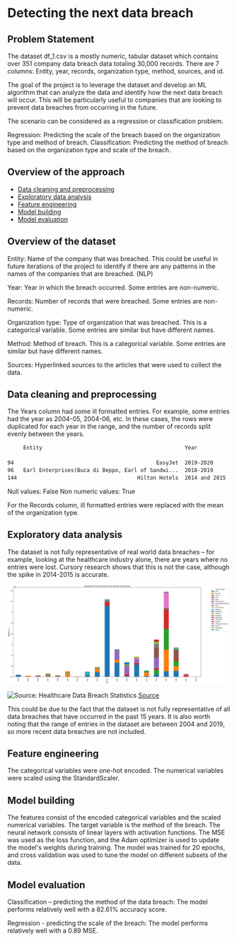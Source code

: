 # Detecting the next data breach

## Problem Statement
The dataset df_1.csv is a mostly numeric, tabular dataset which contains over 351 company data breach data totaling 30,000 records.
There are 7 columns: Entity, year, records, organization type, method, sources, and id.

The goal of the project is to leverage the dataset and develop an ML algorithm that can analyze the data and identify how the next data breach will occur. This will be particularly useful to companies that are looking to prevent data breaches from occurring in the future.

The scenario can be considered as a regression or classification problem.

Regression: Predicting the scale of the breach based on the organization type and method of breach.
Classification: Predicting the method of breach based on the organization type and scale of the breach.

## Overview of the approach
- [Data cleaning and preprocessing](#data-cleaning-and-preprocessing)
- [Exploratory data analysis](#exploratory-data-analysis)
- [Feature engineering](#feature-engineering)
- [Model building](#model-building)
- [Model evaluation](#model-evaluation)

## Overview of the dataset
Entity: Name of the company that was breached. This could be useful in future iterations of the project to identify if there are any patterns in the names of the companies that are breached. (NLP)

Year: Year in which the breach occurred. Some entries are non-numeric.

Records: Number of records that were breached. Some entries are non-numeric.

Organization type: Type of organization that was breached. This is a categorical variable. Some entries are similar but have different names.

Method: Method of breach. This is a categorical variable. Some entries are similar but have different names.

Sources: Hyperlinked sources to the articles that were used to collect the data.

## Data cleaning and preprocessing
The Years column had some ill formatted entries. For example, some entries had the year as 2004-05, 2004-06, etc. In these cases, the rows were duplicated for each year in the range, and the number of records split evenly between the years.

``` txt
     Entity                                             Year            Records     Organization type   Method  
 
94                                             EasyJet  2019-2020       13394400    transport           hacked    
96   Earl Enterprises(Buca di Beppo, Earl of Sandwi...  2018-2019       2000000     restaurant          hacked    
144                                      Hilton Hotels  2014 and 2015   363000      hotel               hacked  
```
Null values:  False
Non numeric values:  True


For the Records column, ill formatted entries were replaced with the mean of the organization type.

## Exploratory data analysis
The dataset is not fully representative of real world data breaches – for example, looking at the healthcare industry alone, there are years where no entries were lost. Cursory research shows that this is not the case, although the spike in 2014-2015 is accurate.

![Visualizing the given dataset](graphs/industryrecords.png)

![Source: Healthcare Data Breach Statistics](https://www.hipaajournal.com/wp-content/uploads/2023/11/healthcare-data-breach-statistics-breached-records-2009-2023-oct.jpg)
[Source](https://www.hipaajournal.com/healthcare-data-breach-statistics/)


This could be due to the fact that the dataset is not fully representative of all data breaches that have occurred in the past 15 years. It is also worth noting that the range of entries in the dataset are between 2004 and 2019, so more recent data breaches are not included.

## Feature engineering
The categorical variables were one-hot encoded. The numerical variables were scaled using the StandardScaler.

## Model building
The features consist of the encoded categorical variables and the scaled numerical variables. The target variable is the method of the breach. The neural network consists of linear layers with activation functions. The MSE was used as the loss function, and the Adam optimizer is used to update the model's weights during training. The model was trained for 20 epochs, and cross validation was used to tune the model on different subsets of the data.

## Model evaluation
Classification – predicting the method of the data breach: The model performs relatively well with a 82.61% accuracy score. 

Regression - predicting the scale of the breach: The model performs relatively well with a 0.89 MSE.